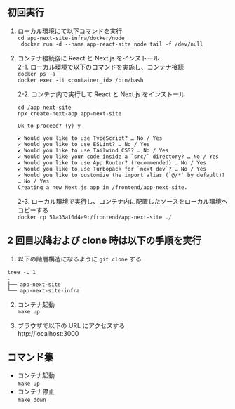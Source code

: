 ## 初回実行

1.  ローカル環境にて以下コマンドを実行  
    `cd app-next-site-infra/docker/node`  
    ` docker run -d --name app-react-site node tail -f /dev/null`

2.  コンテナ接続後に React と Next.js をインストール  
    2-1. ローカル環境で以下のコマンドを実施し、コンテナ接続  
    `docker ps -a`  
    `docker exec -it <container_id> /bin/bash`

    2-2. コンテナ内で実行して React と Next.js をインストール

    `cd /app-next-site`  
    `npx create-next-app app-next-site`

    ```
    Ok to proceed? (y) y

    ✔ Would you like to use TypeScript? … No / Yes
    ✔ Would you like to use ESLint? … No / Yes
    ✔ Would you like to use Tailwind CSS? … No / Yes
    ✔ Would you like your code inside a `src/` directory? … No / Yes
    ✔ Would you like to use App Router? (recommended) … No / Yes
    ✔ Would you like to use Turbopack for `next dev`? … No / Yes
    ✔ Would you like to customize the import alias (`@/*` by default)? … No / Yes
    Creating a new Next.js app in /frontend/app-next-site.
    ```

    2-3. ローカル環境で実行し、コンテナ内に配置したソースをローカル環境へコピーする  
    `docker cp 51a33a10d4e9:/frontend/app-next-site ./`

## 2 回目以降および clone 時は以下の手順を実行

1. 以下の階層構造になるように `git clone` する

```
tree -L 1
.
├── app-next-site
└── app-next-site-infra
```

2. コンテナ起動  
   `make up`

3. ブラウザで以下の URL にアクセスする  
   http://localhost:3000

## コマンド集

-   コンテナ起動  
    `make up`
-   コンテナ停止  
    `make down`
